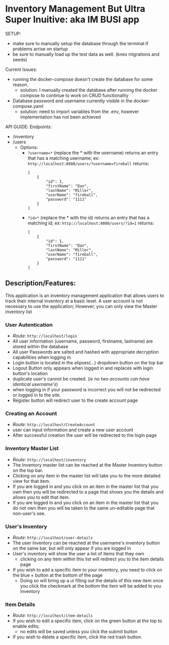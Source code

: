 # Inventory Management But Ultra Super Inuitive: aka IM BUSI app

SETUP:
- make sure to manually setup the database through the terminal if problems arrise on startup
- be sure to manually load up the test data as well. (knex migrations and seeds)

Current Issues: 
- running the docker-compose doesn't create the database for some reason. 
  - solution: I manually created the database after running the docker compose to continue to work on CRUD functionality
- Database password and username currently visible in the docker-compose.yaml
  - solution: need to import variables from the .env, however implementation has not been achieved

API GUIDE:
Endpoints: 
  - /inventory
  - /users
    - Options:
      - `?username=*` (replace the * with the username) returns an entry that has a matching username;
      ex: `http://localhost:8080/users/?username=fireball` returns:
        ```
        [
            {
                "id": 1,
                "firstName": "Dan",
                "lastName": "Miller",
                "userName": "fireball",
                "password": "1111"
            }
        ]
      - `?id=*` (replace the * with the id) returns an entry that has a matching id;
      ex: `http://localhost:8080/users/?id=1` returns:
          ```
          [
              {
                  "id": 1,
                  "firstName": "Dan",
                  "lastName": "Miller",
                  "userName": "fireball",
                  "password": "1111"
              }
          ]

## Description/Features: 
  This application is an inventory management application that allows users to track their internal inventory at a basic level.
  A user account is not necessary to use the application; However, you can only view the Master inventory list
  ### User Autentication
  - *Route*: `http://localhost/login`
  - All user information (username, password, firstname, lastname) are stored within the database
  - All user Passwords are salted and hashed with appropriate decryption capabilities when logging in
  - Login button is located in the elipses(...) dropdown button on the top bar
  - Logout Button only appears when logged in and replaces with login button's location
  - duplicate user's cannot be created. (*ie no two accounts can have identical username's*)
  - when logging in if your password is incorrect you will not be redirected or logged in to the site.
  - Register button will redirect user to the create account page

  ### Creating an Account
  - *Route*: `http://localhost/CreateAccount`
  - user can input information and create a new user account
  - After successful creation the user will be redirected to the login page
  
  ### Inventory Master List
  - *Route*: `http://localhost/inventory`
  - The Inventory master list can be reached at the Master Inventory button on the top bar.
  - Clicking on any item in the master list will take you to the more detailed view for that item.
  - If you are logged in and you click on an item in the master list that you own then you will be redirected to a page that shows you the details and allows you to edit that item.
  - If you are logged in and you click on an item in the master list that you do not own then you will be taken to the same un-editable page that non-user's see.
  
  ### User's Inventory 
  - *Route*: `http://localhost/user-details`
  - The user Inventory can be reached at the username's inventory button on the same bar, but will only appear if you are logged in
  - User's inventory will show the user a list of items that they own
    - clicking on any item within this list will redirect you to the item details page
  - If you wish to add a specific item to your inventory, you need to click on the blue + button at the bottom of the page
    - Doing so will bring up a ui filling out the details of this new item once you click the checkmark at the bottom the item will be added to you inventory
  
  ### Item Details
  - *Route*: `http://localhost/item-details`
  - If you wish to edit a specific item, click on the green button at the top to enable edits; 
    - no edits will be saved unless you click the submit button
  - If you wish to delete a specific item, click the red trash button.
  